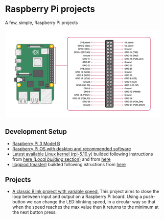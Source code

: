 # Raspberry Pi projects
A few, simple, Raspberry Pi projects
<p align="center">
  <img src="GPIO-Pinout-Diagram.png" width=800/>
</p>

## Development Setup
+ [Raspberry Pi 3 Model B](https://www.raspberrypi.org/products/raspberry-pi-3-model-b/?resellerType=home)
+ [Raspberry Pi OS with desktop and recommended software](https://downloads.raspberrypi.org/raspios_full_armhf/images/raspios_full_armhf-2020-12-04/2020-12-02-raspios-buster-armhf-full.zip)
+ [Latest available Linux kernel (rpi-5.10.y)](https://github.com/raspberrypi/linux/tree/rpi-5.10.y) builded following instructions from [here (*Local building* section)](https://www.raspberrypi.org/documentation/linux/kernel/building.md) and from [here](https://www.kernel.org/doc/html/latest/kbuild/headers_install.html)
+ [libgpiod (master)](https://git.kernel.org/pub/scm/libs/libgpiod/libgpiod.git/tree/?h=master) builded following istructions from [here](https://git.kernel.org/pub/scm/libs/libgpiod/libgpiod.git/about/)

## Projects
+ [A classic Blink project with variable speed.](https://github.com/nicola-masarone/raspberrypi-projects/tree/main/libgpiod-blink-variable-speed) This project aims to close the loop between input and output on a Raspberry Pi board. Using a push-button we can change the LED blinking speed, in a circular way so that when the speed reaches the max value then it returns to the minimum at the next button press.
